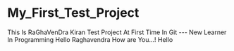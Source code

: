 # My_First_Test_Project
This Is RaGhaVenDra Kiran Test Project At First Time In Git     --- New Learner In Programming
Hello Raghavendra How are You...!  Hello
